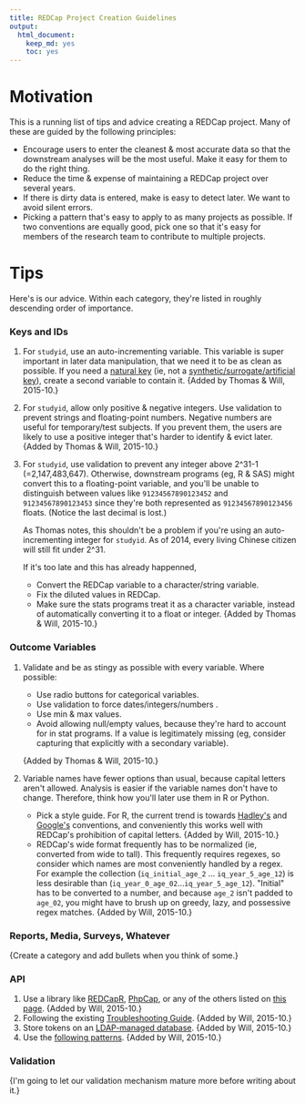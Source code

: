 ```yaml
---
title: REDCap Project Creation Guidelines
output:
  html_document:
    keep_md: yes
    toc: yes
---
```


# Motivation
This is a running list of tips and advice creating a REDCap project.  Many of these are guided by the following principles:

* Encourage users to enter the cleanest & most accurate data so that the downstream analyses will be the most useful.  Make it easy for them to do the right thing.
* Reduce the time & expense of maintaining a REDCap project over several years.
* If there is dirty data is entered, make is easy to detect later.  We want to avoid silent errors.
* Picking a pattern that's easy to apply to as many projects as possible.  If two conventions are equally good, pick one so that it's easy for members of the research team to contribute to multiple projects.

# Tips
Here's is our advice.  Within each category, they're listed in roughly descending order of importance.

### Keys and IDs
1. For `studyid`, use an auto-incrementing variable.  This variable is super important in later data manipulation, that we need it to be as clean as possible.  If you need a [natural key](https://en.wikipedia.org/wiki/Natural_key) (ie, not a [synthetic/surrogate/artificial key](https://en.wikipedia.org/wiki/Surrogate_key)), create a second variable to contain it.  {Added by Thomas & Will, 2015-10.}
1. For `studyid`, allow only positive & negative integers.  Use validation to prevent strings and floating-point numbers.  Negative numbers are useful for temporary/test subjects.  If you prevent them, the users are likely to use a positive integer that's harder to identify & evict later.  {Added by Thomas & Will, 2015-10.}
1. For `studyid`, use validation to prevent any integer above 2^31-1 (=2,147,483,647).  Otherwise, downstream programs (eg, R & SAS) might convert this to a floating-point variable, and you'll be unable to distinguish between values like `91234567890123452` and `91234567890123453` since they're both represented as `91234567890123456` floats.  (Notice the last decimal is lost.)

    As Thomas notes, this shouldn't be a problem if you're using an auto-incrementing integer for `studyid`.  As of 2014, every living Chinese citizen will still fit under 2^31.

    If it's too late and this has already happenned, 
    * Convert the REDCap variable to a character/string variable.
    * Fix the diluted values in REDCap.
    * Make sure the stats programs treat it as a character variable, instead of automatically converting it to a float or integer.
    {Added by Thomas & Will, 2015-10.}
    
### Outcome Variables
1. Validate and be as stingy as possible with every variable.  Where possible:
    * Use radio buttons for categorical variables.
    * Use validation to force dates/integers/numbers .
    * Use min & max values.
    * Avoid allowing null/empty values, because they're hard to account for in stat programs.  If a value is legitimately missing (eg, consider capturing that explicitly with a secondary variable).
    
    {Added by Thomas & Will, 2015-10.}

1. Variable names have fewer options than usual, because capital letters aren't allowed.  Analysis is easier if the variable names don't have to change.  Therefore, think how you'll later use them in R or Python.  
    * Pick a style guide.  For R, the current trend is towards [Hadley's](http://r-pkgs.had.co.nz/style.html) and [Google's](https://google.github.io/styleguide/Rguide.xml) conventions, and conveniently this works well with REDCap's prohibition of capital letters. {Added by Will, 2015-10.}
    * REDCap's wide format frequently has to be normalized (ie, converted from wide to tall).  This frequently requires regexes, so consider which names are most conveniently handled by a regex.  For example the collection (`iq_initial_age_2` ... `iq_year_5_age_12`) is less desirable than (`iq_year_0_age_02`...`iq_year_5_age_12`).  "Initial" has to be converted to a number, and because `age_2` isn't padded to `age_02`, you might have to brush up on greedy, lazy, and possessive regex matches. {Added by Will, 2015-10.}


### Reports, Media, Surveys, Whatever
{Create a category and add bullets when you think of some.}

### API
1. Use a library like [REDCapR](https://github.com/OuhscBbmc/REDCapR), [PhpCap](https://github.com/aarenson/PhpCap), or any of the others listed on [this page](https://github.com/OuhscBbmc/REDCapR). {Added by Will, 2015-10.}
1. Following the existing [Troubleshooting Guide](https://cran.r-project.org/web/packages/REDCapR/vignettes/TroubleshootingApiCalls.html). {Added by Will, 2015-10.}
1. Store tokens on an [LDAP-managed database](https://cran.r-project.org/web/packages/REDCapR/vignettes/SecurityDatabase.html). {Added by Will, 2015-10.}
1. Use the [following patterns](https://github.com/OuhscBbmc/RedcapExamplesAndPatterns/tree/master/documentation_patterns). {Added by Will, 2015-10.}

### Validation
{I'm going to let our validation mechanism mature more before writing about it.}
